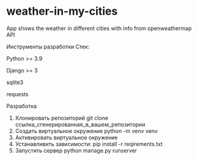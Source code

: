 # weather-in-my-cities
App shows the weather in different cities with info from openweathermap API

Инструменты разработки
Стек:

Python >= 3.9

Django >= 3

sqlite3

requests

Разработка


1) Клонировать репозиторий
git clone ссылка_сгенерированная_в_вашем_репозитории
2) Создать виртуальное окружение
python -m venv venv
3) Активировать виртуальное окружение
4) Устанавливить зависимости:
pip install -r reqirements.txt
5) Запустить сервер
python manage.py runserver
